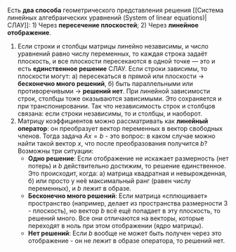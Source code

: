 Есть **два способа** геометрического представления решения [[Система линейных алгебраических уравнений (System of linear equations)|СЛАУ]]: 1) Через **пересечение плоскостей**; 2) Через **линейное отображение**.

1. Если строки и столбцы матрицы линейно независимы, и число уравнений равно числу переменных, то каждая строка задаёт плоскость, и все плоскости пересекаются в одной точке — это и есть **единственное решение** СЛАУ.
   Если строки зависимы, то плоскости могут: а) пересекаться в прямой или плоскости $\rightarrow$ **бесконечно много решений**, б) быть параллельными или противоречивыми $\rightarrow$ **решений нет**.
   При линейной зависимости строк, столбцы тоже оказываются зависимыми. Это сохраняется и при транспонировании. Так что независимость строк и столбцов связана: если строки независимы, то и столбцы, и наоборот.
2. Матрицу коэффициентов можно рассматривать как **линейный оператор**: он преобразует вектор переменных в вектор свободных членов. Тогда задача $Ax=b$ - это вопрос: в каком случае можно найти такой вектор $x$, что после преобразования получится $b$? Возможны три ситуации:
	- **Одно решение**: Если отображение не искажает размерность (нет потерь) и $b$ действительно достижим, то решение единственное. Это происходит, когда: a) матрица квадратная и невырожденная, б) или просто у неё максимальный ранг (равен числу переменных), и $b$ лежит в образе.
	- **Бесконечно много решений**: Если матрица «сплющивает» пространство (например, делает из пространства размерности 3 - плоскость), но вектор $b$ всё ещё попадает в эту плоскость, то решений много. Все они отличаются на векторы, которые переходят в ноль при этом отображении (ядро матрицы).
	- **Нет решений**: Если $b$ вообще не может быть получен через это отображение - он не лежит в образе оператора, то решений нет.